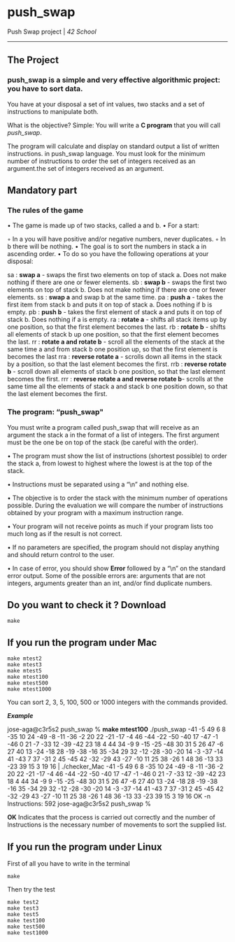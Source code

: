 # push_swap
Push Swap project | *42 School*

------------
## The Project

### **push_swap** is a simple and very effective algorithmic project: you have to sort data.
You have at your disposal a set of int values, two stacks and a set of instructions to manipulate both.

What is the objective? Simple: You will write a **C program** that you will call *push_swap*.

The program will calculate and display on standard output a list of written instructions.
in push_swap language. You must look for the minimum number of instructions to order
the set of integers received as an argument.the set of integers received as an argument.

## Mandatory part
### The rules of the game

• The game is made up of two stacks, called a and b.
• For a start:

◦ In a you will have positive and/or negative numbers, never duplicates.
◦ In b there will be nothing.
• The goal is to sort the numbers in stack a in ascending order.
• To do so you have the following operations at your disposal:

sa : **swap a** - swaps the first two elements on top of stack a. Does not make
nothing if there are one or fewer elements.
sb : **swap b** - swaps the first two elements on top of stack b. Does not make
nothing if there are one or fewer elements.
ss : **swap a** and swap b at the same time.
pa : **push a** - takes the first item from stack b and puts it on top of stack a.
Does nothing if b is empty.
pb : **push b** - takes the first element of stack a and puts it on top of stack b.
Does nothing if a is empty.
ra : **rotate a** - shifts all stack items up by one position, so that the first element becomes the last.
rb : **rotate b** - shifts all elements of stack b up one position, so that the first element becomes the last.
rr : **rotate a and rotate b** - scroll all the elements of the stack at the same time
a and from stack b one position up, so that the first element is becomes the last
rra : **reverse rotate a** - scrolls down all items in the stack by a position, so that the last element becomes the first.
rrb : **reverse rotate b** - scroll down all elements of stack b one
position, so that the last element becomes the first.
rrr : **reverse rotate a and reverse rotate b**- scrolls at the same time all
the elements of stack a and stack b one position down, so that
the last element becomes the first.

### The program: “push_swap"

You must write a program called push_swap that will receive as an argument the
stack a in the format of a list of integers. The first argument must be the one
be on top of the stack (be careful with the order).

• The program must show the list of instructions (shortest possible) to order
the stack a, from lowest to highest where the lowest is at the top of the stack.

• Instructions must be separated using a “\n” and nothing else.

• The objective is to order the stack with the minimum number of operations possible. During the evaluation we will compare the number of instructions obtained by your program with a maximum instruction range.

• Your program will not receive points as much if your program lists too much
long as if the result is not correct.

• If no parameters are specified, the program should not display anything and should
return control to the user.

• In case of error, you should show **Error** followed by a “\n” on the standard error output. Some of the possible errors are: arguments that are not integers, arguments greater than an int, and/or find duplicate numbers.

## Do you want to check it ? Download

```shell
make
```

## If you run the program under Mac

```shell
make mtest2
make mtest3
make mtest5
make mtest100
make mtest500
make mtest1000
```

You can sort 2, 3, 5, 100, 500 or 1000 integers with the commands provided.

***Example***

  jose-aga@c3r5s2 push_swap % **make mtest100**
    ./push_swap -41 -5 49 6 8 -35 10 24 -49 -8 -11 -36 -2 20 22 -21 -17 -4 46 -44 -22 -50 -40 17 -47 -1 -46 0 21 -7 -33 12 -39 -42 23 18 4 44 34 -9 9 -15 -25 -48 30 31 5 26 47 -6 27 40 13 -24 -18 28 -19 -38 -16 35 -34 29 32 -12 -28 -30 -20 14 -3 -37 -14 41 -43 7 37 -31 2 45 -45 42 -32 -29 43 -27 -10 11 25 38 -26 1 48 36 -13 33 -23 39 15 3 19 16 | ./checker_Mac -41 -5 49 6 8 -35 10 24 -49 -8 -11 -36 -2 20 22 -21 -17 -4 46 -44 -22 -50 -40 17 -47 -1 -46 0 21 -7 -33 12 -39 -42 23 18 4 44 34 -9 9 -15 -25 -48 30 31 5 26 47 -6 27 40 13 -24 -18 28 -19 -38 -16 35 -34 29 32 -12 -28 -30 -20 14 -3 -37 -14 41 -43 7 37 -31 2 45 -45 42 -32 -29 43 -27 -10 11 25 38 -26 1 48 36 -13 33 -23 39 15 3 19 16
    OK
    -n Instructions: 
         592
    jose-aga@c3r5s2 push_swap %

**OK** Indicates that the process is carried out correctly and the number of Instructions is the necessary number of movements to sort the supplied list.

## If you run the program under Linux

First of all you have to write in the terminal
```shell
make
```
Then try the test 

```shell
make test2
make test3
make test5
make test100
make test500
make test1000
```



